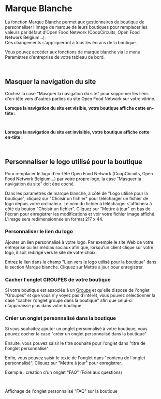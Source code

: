 # Marque Blanche

La fonction Marque Blanche permet aux gestionnaires de boutique de personnaliser l'image de marque de leurs boutiques pour remplacer les valeurs par défaut d'Open Food Network (CoopCircuits, Open Food Network Belgium...). \
Ces changements s'appliqueront à tous les écrans de la boutique.&#x20;

Vous pouvez accéder aux fonctions de marque blanche via le menu Paramètres d'entreprise de votre tableau de bord.

<figure><img src="../../.gitbook/assets/Capture d’écran 2023-05-31 à 15.48.58.png" alt=""><figcaption></figcaption></figure>

## Masquer la navigation du site

Cochez la case "Masquer la navigation du site" pour supprimer les liens d'en-tête vers d'autres parties du site Open Food Network sur votre vitrine.

**Lorsque la navigation du site est visible, votre boutique affiche cette en-tête :**&#x20;

<figure><img src="../../.gitbook/assets/Capture d’écran 2023-05-31 à 15.41.20.png" alt=""><figcaption></figcaption></figure>

**Lorsque la navigation du site est invisible, votre boutique affiche cette en-tête :**&#x20;

<figure><img src="../../.gitbook/assets/Capture d’écran 2023-05-31 à 15.40.45.png" alt=""><figcaption></figcaption></figure>

## Personnaliser le logo utilisé pour la boutique

Pour remplacer le logo d'en-tête Open Food Network (CoopCircuits, Open Food Network Belgium...) par votre propre logo, la case "Masquer la navigation du site" doit être coché.

Dans les paramètres de marque blanche, à côté de "Logo utilisé pour la boutique", cliquez sur "Choisir un fichier" pour télécharger un fichier de logo depuis votre ordinateur. Le nom du fichier à télécharger s'affichera à côté du bouton "Choisir un fichier". Cliquez sur "Mettre à jour" en bas de l'écran pour enregistrer les modifications et voir votre fichier image affiché. L'image sera redimensionnée en format 217 x 44.

### Personnaliser le lien du logo

Ajouter un lien personnalisé à votre logo. Par exemple le site Web de votre entreprise ou les médias sociaux afin que, lorsqu'un client clique sur votre logo, il soit redirigé vers le site de votre choix.

Entrez le lien dans le champ "Lien vers le logo utilisé pour la boutique" dans la section Marque blanche. Cliquez sur Mettre à jour pour enregistrer.

### Cacher l'onglet GROUPES de votre boutique

Si votre boutique est associée à un [Groupe](https://guide.openfoodnetwork.org/v/fr/basic-features/groups) et qu'elle dispose de l'onglet "Groupes" et que vous n'y voyez pas d'intérêt, vous pouvez sélectionner la case "cacher l'onglet groupe dans la boutique" afin que celui-ci n'apparaisse plus dans votre boutique

### Créer un onglet personnalisé dans la boutique

Si vous souhaitez ajouter un onglet personnalisé à votre boutique, vous pouvez cocher la case "créer un onglet personnalisé dans la boutique"

Ensuite, vous pouvez saisir le titre souhaité pour l'onglet dans "titre de l'onglet personnalisé"&#x20;

Enfin, vous pouvez saisir le texte de l'onglet dans "contenu de l'onglet personnalisé". Cliquez sur "Mettre à jour" pour enregistrer.

Exemple : création d'un onglet "FAQ" (Foire aux questions)

<figure><img src="../../.gitbook/assets/Capture d’écran 2023-06-20 à 09.47.12.png" alt=""><figcaption></figcaption></figure>

Affichage de l'onglet personnalisé "FAQ" sur la boutique&#x20;

<figure><img src="../../.gitbook/assets/Capture d’écran 2023-06-21 à 16.16.20.png" alt=""><figcaption></figcaption></figure>

&#x20;  &#x20;
